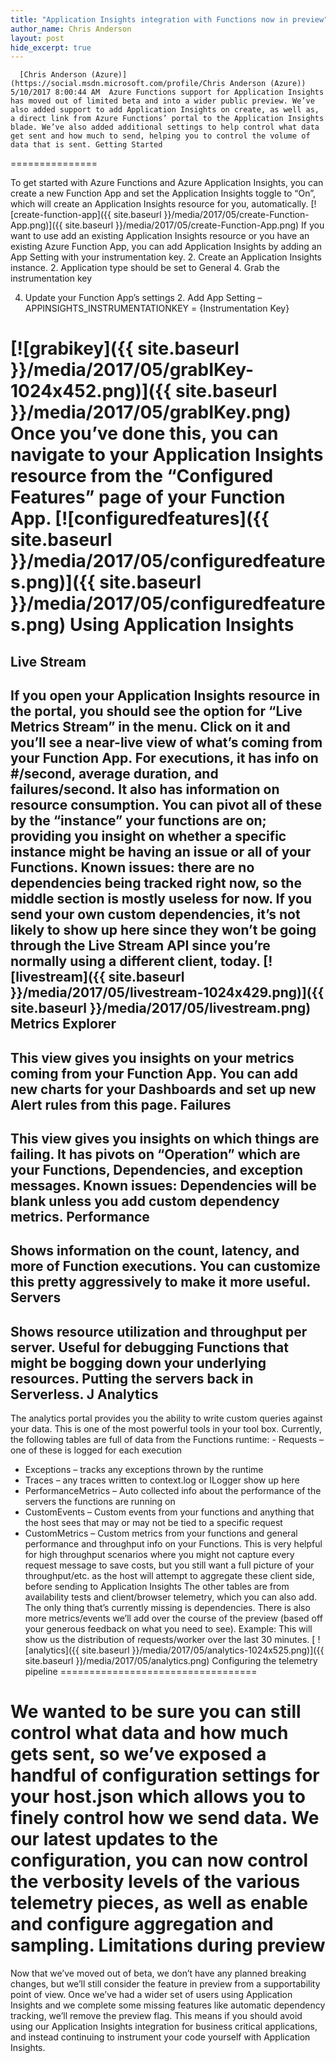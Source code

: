 ```yaml
---
title: "Application Insights integration with Functions now in preview"
author_name: Chris Anderson 
layout: post
hide_excerpt: true
---
```

      [Chris Anderson (Azure)](https://social.msdn.microsoft.com/profile/Chris Anderson (Azure))  5/10/2017 8:00:44 AM  Azure Functions support for Application Insights has moved out of limited beta and into a wider public preview. We’ve also added support to add Application Insights on create, as well as, a direct link from Azure Functions’ portal to the Application Insights blade. We’ve also added additional settings to help control what data get sent and how much to send, helping you to control the volume of data that is sent. Getting Started
===============

 To get started with Azure Functions and Azure Application Insights, you can create a new Function App and set the Application Insights toggle to “On”, which will create an Application Insights resource for you, automatically. [![create-function-app]({{ site.baseurl }}/media/2017/05/create-Function-App.png)]({{ site.baseurl }}/media/2017/05/create-Function-App.png) If you want to use add an existing Application Insights resource or you have an existing Azure Function App, you can add Application Insights by adding an App Setting with your instrumentation key.  2. Create an Application Insights instance. 
	 2. Application type should be set to General
	 4. Grab the instrumentation key
	  
 4. Update your Function App’s settings 
	 2. Add App Setting – APPINSIGHTS\_INSTRUMENTATIONKEY = {Instrumentation Key}
	  
  [![grabikey]({{ site.baseurl }}/media/2017/05/grabIKey-1024x452.png)]({{ site.baseurl }}/media/2017/05/grabIKey.png) Once you’ve done this, you can navigate to your Application Insights resource from the “Configured Features” page of your Function App. [![configuredfeatures]({{ site.baseurl }}/media/2017/05/configuredfeatures.png)]({{ site.baseurl }}/media/2017/05/configuredfeatures.png) Using Application Insights
==========================

 Live Stream
-----------

 If you open your Application Insights resource in the portal, you should see the option for “Live Metrics Stream” in the menu. Click on it and you’ll see a near-live view of what’s coming from your Function App. For executions, it has info on #/second, average duration, and failures/second. It also has information on resource consumption. You can pivot all of these by the “instance” your functions are on; providing you insight on whether a specific instance might be having an issue or all of your Functions. Known issues: there are no dependencies being tracked right now, so the middle section is mostly useless for now. If you send your own custom dependencies, it’s not likely to show up here since they won’t be going through the Live Stream API since you’re normally using a different client, today. [![livestream]({{ site.baseurl }}/media/2017/05/livestream-1024x429.png)]({{ site.baseurl }}/media/2017/05/livestream.png) Metrics Explorer
----------------

 This view gives you insights on your metrics coming from your Function App. You can add new charts for your Dashboards and set up new Alert rules from this page. Failures
--------

 This view gives you insights on which things are failing. It has pivots on “Operation” which are your Functions, Dependencies, and exception messages. Known issues: Dependencies will be blank unless you add custom dependency metrics. Performance
-----------

 Shows information on the count, latency, and more of Function executions. You can customize this pretty aggressively to make it more useful. Servers
-------

 Shows resource utilization and throughput per server. Useful for debugging Functions that might be bogging down your underlying resources. Putting the servers back in Serverless. J Analytics
---------

 The analytics portal provides you the ability to write custom queries against your data. This is one of the most powerful tools in your tool box. Currently, the following tables are full of data from the Functions runtime:  - Requests – one of these is logged for each execution
 - Exceptions – tracks any exceptions thrown by the runtime
 - Traces – any traces written to context.log or ILogger show up here
 - PerformanceMetrics – Auto collected info about the performance of the servers the functions are running on
 - CustomEvents – Custom events from your functions and anything that the host sees that may or may not be tied to a specific request
 - CustomMetrics – Custom metrics from your functions and general performance and throughput info on your Functions. This is very helpful for high throughput scenarios where you might not capture every request message to save costs, but you still want a full picture of your throughput/etc. as the host will attempt to aggregate these client side, before sending to Application Insights
  The other tables are from availability tests and client/browser telemetry, which you can also add. The only thing that’s currently missing is dependencies. There is also more metrics/events we’ll add over the course of the preview (based off your generous feedback on what you need to see). Example: This will show us the distribution of requests/worker over the last 30 minutes.  [ ![analytics]({{ site.baseurl }}/media/2017/05/analytics-1024x525.png)]({{ site.baseurl }}/media/2017/05/analytics.png) Configuring the telemetry pipeline
==================================

 We wanted to be sure you can still control what data and how much gets sent, so we’ve exposed a handful of configuration settings for your host.json which allows you to finely control how we send data. We our latest updates to the configuration, you can now control the verbosity levels of the various telemetry pieces, as well as enable and configure aggregation and sampling.  Limitations during preview
==========================

 Now that we’ve moved out of beta, we don’t have any planned breaking changes, but we’ll still consider the feature in preview from a supportability point of view. Once we’ve had a wider set of users using Application Insights and we complete some missing features like automatic dependency tracking, we’ll remove the preview flag. This means if you should avoid using our Application Insights integration for business critical applications, and instead continuing to instrument your code yourself with Application Insights.      